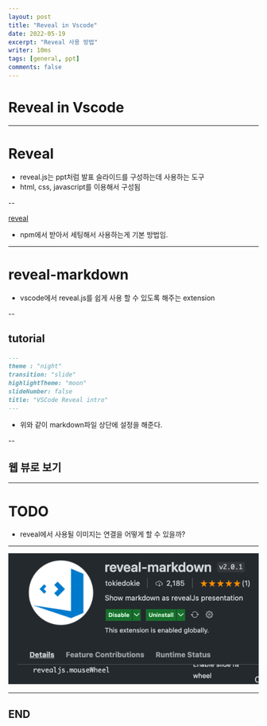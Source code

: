 ```yaml
---
layout: post
title: "Reveal in Vscode"
date: 2022-05-19
excerpt: "Reveal 사용 방법"
writer: 10ms
tags: [general, ppt]
comments: false
---
```


# Reveal in Vscode

---

# Reveal
* reveal.js는 ppt처럼 발표 슬라이드를 구성하는데 사용하는 도구
* html, css, javascript를 이용해서 구성됨

--

[reveal](https://github.com/hakimel/reveal.js)
* npm에서 받아서 세팅해서 사용하는게 기본 방법임.

---

# reveal-markdown
* vscode에서 reveal.js를 쉽게 사용 할 수 있도록 해주는 extension

--

## tutorial
```markdown
---
theme : "night"
transition: "slide"
highlightTheme: "moon"
slideNumber: false
title: "VSCode Reveal intro"
---
```
* 위와 같이 markdown파일 상단에 설정을 해준다.

--

## 웹 뷰로 보기

---

# TODO
* reveal에서 사용될 이미지는 연결을 어떻게 할 수 있을까?

---
![](./images/2022-05-02-09-09-27.png)

---

END
---
